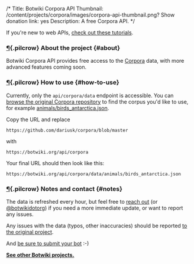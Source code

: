 /*
Title: Botwiki Corpora API
Thumbnail: /content/projects/corpora/images/corpora-api-thumbnail.png?
Show donation link: yes
Description: A free Corpora API.
*/

<div class="note"><p>If you're new to web APIs, <a href="/tutorials/general-programming/#web-apis">check out these tutorials</a>.</p></div>

### [¶](#about){.pilcrow} About the project {#about}

Botwiki Corpora API provides free access to the [Corpora](https://github.com/dariusk/corpora) data, with more advanced features coming soon.

### [¶](#how-to-use){.pilcrow} How to use {#how-to-use}

Currently, only the `api/corpora/data` endpoint is accessible. You can [browse the original Corpora repository](https://github.com/dariusk/corpora) to find the corpus you'd like to use, for example [animals/birds_antarctica.json](https://github.com/dariusk/corpora/blob/master/data/animals/birds_antarctica.json).

Copy the URL and replace

```
https://github.com/dariusk/corpora/blob/master
```

with


```
https://botwiki.org/api/corpora
```

Your final URL should then look like this:

```
https://botwiki.org/api/corpora/data/animals/birds_antarctica.json
```

### [¶](#notes){.pilcrow} Notes and contact {#notes}


The data is refreshed every hour, but feel free to [reach out](mailto:stefan@botwiki.org) (or [@botwikidotorg](https://twitter.com/botwikidotorg)) if you need a more immediate update, or want to report any issues.


Any issues with the data (typos, other inaccuracies) should be reported [to the original project](https://github.com/dariusk/corpora).

And [be sure to submit your bot](https://botwiki.org/submit-your-bot) :-)

[**See other Botwiki projects.**](/projects/)
